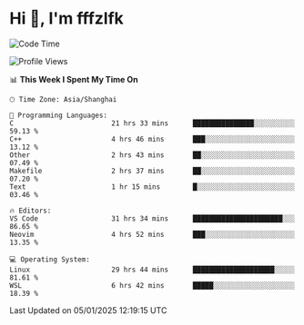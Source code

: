 # Hi 👋, I'm fffzlfk

<!--START_SECTION:waka-->
![Code Time](http://img.shields.io/badge/Code%20Time-1%2C098%20hrs%2041%20mins-blue)

![Profile Views](http://img.shields.io/badge/Profile%20Views-0-blue)

📊 **This Week I Spent My Time On** 

```text
🕑︎ Time Zone: Asia/Shanghai

💬 Programming Languages: 
C                        21 hrs 33 mins      ███████████████░░░░░░░░░░   59.13 % 
C++                      4 hrs 46 mins       ███░░░░░░░░░░░░░░░░░░░░░░   13.12 % 
Other                    2 hrs 43 mins       ██░░░░░░░░░░░░░░░░░░░░░░░   07.49 % 
Makefile                 2 hrs 37 mins       ██░░░░░░░░░░░░░░░░░░░░░░░   07.20 % 
Text                     1 hr 15 mins        █░░░░░░░░░░░░░░░░░░░░░░░░   03.46 % 

🔥 Editors: 
VS Code                  31 hrs 34 mins      ██████████████████████░░░   86.65 % 
Neovim                   4 hrs 52 mins       ███░░░░░░░░░░░░░░░░░░░░░░   13.35 % 

💻 Operating System: 
Linux                    29 hrs 44 mins      ████████████████████░░░░░   81.61 % 
WSL                      6 hrs 42 mins       █████░░░░░░░░░░░░░░░░░░░░   18.39 % 
```


 Last Updated on 05/01/2025 12:19:15 UTC
<!--END_SECTION:waka-->
